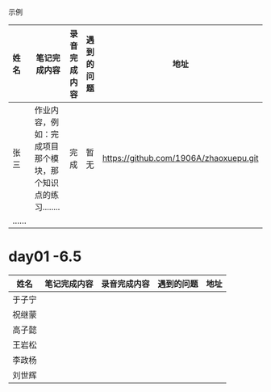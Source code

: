 示例



| 姓名   | 笔记完成内容                                                 | 录音完成内容 | 遇到的问题                                         | 地址                                                 |
| :----- | ------------------------------------------------------------ | ------------ | -------------------------------------------------- | ---------------------------------------------------- |
| 张三 | 作业内容，例如：完成项目那个模块，那个知识点的练习........ |      完成   |  暂无   | https://github.com/1906A/zhaoxuepu.git |
| …… |   |    |                                       |       |



#    day01 -6.5

| 姓名   | 笔记完成内容 | 录音完成内容 | 遇到的问题 | 地址 |
| ------ | ------------ | ------------ | ---------- | ---- |
| 于子宁 |              |              |            |      |
| 祝继蒙 |              |              |            |      |
| 高子懿 |              |              |            |      |
| 王岩松 |              |              |            |      |
| 李政杨 |              |              |            |      |
| 刘世辉 |              |              |            |      |

